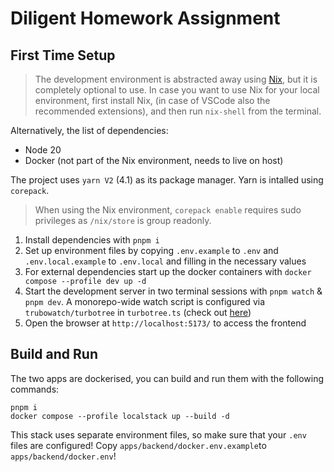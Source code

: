# Diligent Homework Assignment

## First Time Setup

> The development environment is abstracted away using [Nix](https://nixos.org/manual/nix/stable/command-ref/nix-shell), but it is completely optional to use. In case you want to use Nix for your local environment, first install Nix, (in case of VSCode also the recommended extensions), and then run `nix-shell` from the terminal.

Alternatively, the list of dependencies:

- Node 20
- Docker (not part of the Nix environment, needs to live on host)

The project uses `yarn V2` (4.1) as its package manager. Yarn is intalled using `corepack`.

> When using the Nix environment, `corepack enable` requires sudo privileges as `/nix/store` is group readonly.

1. Install dependencies with `pnpm i`
2. Set up environment files by copying `.env.example` to `.env` and `.env.local.example` to `.env.local` and filling in the necessary values
3. For external dependencies start up the docker containers with `docker compose --profile dev up -d`
4. Start the development server in two terminal sessions with `pnpm watch` & `pnpm dev`. A monorepo-wide watch script is configured via `trubowatch/turbotree` in `turbotree.ts` (check out [here](https://www.npmjs.com/package/turbotree))
5. Open the browser at `http://localhost:5173/` to access the frontend

## Build and Run

The two apps are dockerised, you can build and run them with the following commands:

```
pnpm i
docker compose --profile localstack up --build -d
```

This stack uses separate environment files, so make sure that your `.env` files are configured! Copy `apps/backend/docker.env.example`to `apps/backend/docker.env`!
